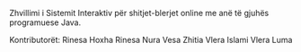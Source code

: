 Zhvillimi i Sistemit Interaktiv për shitjet-blerjet online me anë të gjuhës programuese Java.

Kontributorët:
Rinesa Hoxha
Rinesa Nura
Vesa Zhitia
Vlera Islami
Vlera Luma
